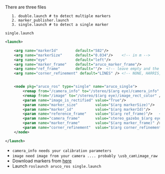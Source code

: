 There are three files
```shell
   1. double.launch # to detect multiple markers
   2. marker_publisher.launch
   3. single.launch # to detect a single marker
```

`single.launch`
```xml
<launch>

    <arg name="markerId"        default="582"/>
    <arg name="markerSize"      default="0.034"/>    <!-- in m -->
    <arg name="eye"             default="left"/>
    <arg name="marker_frame"    default="aruco_marker_frame"/>
    <arg name="ref_frame"       default=""/>  <!-- leave empty and the pose will be published wrt param parent_name -->
    <arg name="corner_refinement" default="LINES" /> <!-- NONE, HARRIS, LINES, SUBPIX -->


    <node pkg="aruco_ros" type="single" name="aruco_single">
        <remap from="/camera_info" to="/stereo/$(arg eye)/camera_info" />
        <remap from="/image" to="/stereo/$(arg eye)/image_rect_color" />
        <param name="image_is_rectified" value="True"/>
        <param name="marker_size"        value="$(arg markerSize)"/>
        <param name="marker_id"          value="$(arg markerId)"/>
        <param name="reference_frame"    value="$(arg ref_frame)"/>   <!-- frame in which the marker pose will be refered -->
        <param name="camera_frame"       value="stereo_gazebo_$(arg eye)_camera_optical_frame"/>
        <param name="marker_frame"       value="$(arg marker_frame)" />
        <param name="corner_refinement"  value="$(arg corner_refinement)" />
    </node>

</launch>
```
* `camera_info needs your calibration parameters`
* `image need image from your camera .... probably \usb_cam\image_raw` 
* Download markers from [here](https://www.google.com/url?q=https://terpconnect.umd.edu/~jwelsh12/enes100/markergen.html&sa=D&source=hangouts&ust=1527022160359000&usg=AFQjCNHeeX8B02g09bn-HMjGZKdVxfNCKw)
* Launch `roslaunch aruco_ros single.launch`